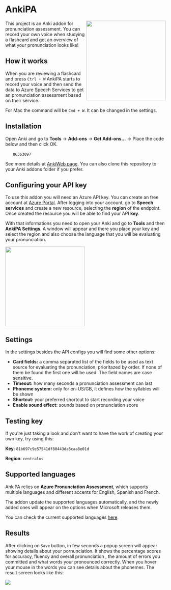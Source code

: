 # AnkiPA
<img src="https://i.imgur.com/yi7tN9j.png" width="250px" align="right">

This project is an Anki addon for pronunciation assessment. You can record your own voice when studying a flashcard and get an overview of what your pronunciation looks like!

## How it works

When you are reviewing a flashcard and press `Ctrl + W` AnkiPA starts to record your voice and then send the data to Azure Speech Services to get an pronunciation assessment based on their service.

For Mac the command will be `Cmd + W`. It can be changed in the settings.

## Installation

Open Anki and go to **Tools** -> **Add-ons** -> **Get Add-ons...** -> Place the code below and then click OK.

&nbsp;&nbsp;&nbsp;&nbsp;&nbsp;&nbsp;`86363097`

See more details at <a href="https://ankiweb.net/shared/info/86363097">AnkiWeb page</a>. You can also clone this repository to your Anki addons folder if you prefer. 


## Configuring your API key

To use this addon you will need an Azure API key. You can create an free account at <a href="https://portal.azure.com">Azure Portal</a>. After logging into your account, go to **Speech services** and create a new resource, selecting the **region** of the endpoint. Once created the resource you will be able to find your API **key**.

With that informations you need to open your Anki and go to **Tools** and then **AnkiPA Settings**. A window will appear and there you place your key and select the region and also choose the language that you will be evaluating your pronunciation.

<img src="https://i.imgur.com/kPbw66L.png" width="250px">

## Settings
In the settings besides the API configs you will find some other options:
- **Card fields:** a comma separated list of the fields to be used as text source for evaluating the pronunciation, prioritazed by order. If none of them be found the first one will be used. The field names are case sensitive.
- **Timeout:** how many seconds a pronunciation assessment can last
- **Phoneme system:** only for en-US/GB, it defines how the syllables will be shown
- **Shortcut:** your preferred shortcut to start recording your voice
- **Enable sound effect:** sounds based on pronunciation score

## Testing key
If you're just taking a look and don't want to have the work of creating your own key, try using this:

**Key**: `81b697c9e57541df80443da5caa8e01d`

**Region**: `centralus`

## Supported languages
AnkiPA relies on <b>Azure Pronunciation Assessment</b>, which supports multiple languages and different accents for English, Spanish and French.   

The addon update the supported languages automatically, and the newly added ones will appear on the options when Microsoft releases them.

You can check the current supported languages <a href="https://learn.microsoft.com/en-us/azure/ai-services/speech-service/language-support?tabs=pronunciation-assessment">here</a>.


## Results

After clicking on `Save` button, in few seconds a popup screen will appear showing details about your pornunciation. It shows the percentage scores for accuracy, fluency and overall pronunciation , the amount of errors you committed and what words your pronounced correctly. When you hover your mouse in the words you can see details about the phonemes. The result screen looks like this:

<img src="https://i.imgur.com/EFCk9Vs.png">
